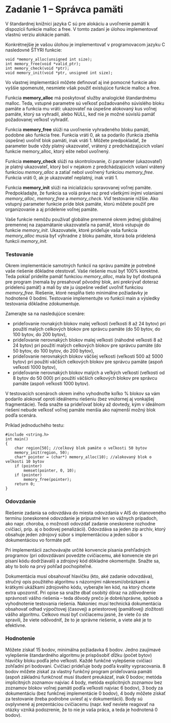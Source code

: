 # Zadanie 1 – Správca pamäti

V štandardnej knižnici jazyka C sú pre alokáciu a uvoľnenie pamäti k dispozícii funkcie malloc a free. 
V tomto zadaní je úlohou implementovať vlastnú verziu alokácie pamäti.

Konkrétnejšie je vašou úlohou je implementovať v programovacom jazyku C nasledovné ŠTYRI funkcie:

```
void *memory_alloc(unsigned int size);
int memory_free(void *valid_ptr);
int memory_check(void *ptr);
void memory_init(void *ptr, unsigned int size);
```

Vo vlastnej implementácii môžete definovať aj iné pomocné funkcie ako vyššie spomenuté, nesmiete však
použiť existujúce funkcie malloc a free.

Funkcia __memory_alloc__ má poskytovať služby analogické štandardnému malloc. Teda, vstupné parametre sú
veľkosť požadovaného súvislého bloku pamäte a funkcia mu vráti: ukazovateľ na úspešne alokovaný kus
voľnej pamäte, ktorý sa vyhradil, alebo NULL, keď nie je možné súvislú pamäť požadovanej veľkosť vyhradiť.


Funkcia __memory_free__ slúži na uvoľnenie vyhradeného bloku pamäti, podobne ako funkcia free. Funkcia
vráti 0, ak sa podarilo (funkcia zbehla úspešne) uvoľniť blok pamäti, inak vráti 1. Môžete predpokladať, že
parameter bude vždy platný ukazovateľ, vrátený z predchádzajúcich volaní funkcie memory_alloc, ktorý
ešte nebol uvoľnený.


Funkcia __memory_check__ slúži na skontrolovanie, či parameter (ukazovateľ) je platný ukazovateľ, ktorý bol v
nejakom z predchádzajúcich volaní vrátený funkciou _memory_alloc_ a zatiaľ nebol uvoľnený funkciou
_memory_free_. Funkcia vráti 0, ak je ukazovateľ neplatný, inak vráti 1.


Funkcia __memory_init__ slúži na inicializáciu spravovanej voľnej pamäte. Predpokladajte, že funkcia sa volá
práve raz pred všetkými inými volaniami _memory_alloc_, _memory_free_ a _memory_check_. Viď testovanie
nižšie. Ako vstupný parameter funkcie príde blok pamäte, ktorú môžete použiť pre organizovanie a aj
pridelenie voľnej pamäte. 

Vaše funkcie nemôžu používať globálne premenné okrem jednej globálnej
premennej na zapamätanie ukazovateľa na pamäť, ktorá vstupuje do funkcie _memory_init_. Ukazovatele,
ktoré prideľuje vaša funkcia _memory_alloc_ musia byť výhradne z bloku pamäte, ktorá bola pridelená funkcii
_memory_init_.


### Testovanie

Okrem implementácie samotných funkcií na správu pamäte je potrebné vaše riešenie dôkladne otestovať.
Vaše riešenie musí byť 100% korektné. Teda pokiaľ pridelíte pamäť funkciou _memory_alloc_, mala by byť
dostupná pre program (nemala by presahovať pôvodný blok, ani prekrývať doteraz pridelenú pamäť) a mali
by ste ju úspešne vedieť uvoľniť funkciou _memory_free_. Riešenie, ktoré nespĺňa tieto minimálne
požiadavky je hodnotené 0 bodmi. Testovanie implementujte vo funkcii main a výsledky testovania
dôkladne zdokumentuje. 

Zamerajte sa na nasledujúce scenáre:
- prideľovanie rovnakých blokov malej veľkosti (veľkosti 8 až 24 bytov) pri použití malých celkových
blokov pre správcu pamäte (do 50 bytov, do 100 bytov, do 200 bytov),
- prideľovanie nerovnakých blokov malej veľkosti (náhodné veľkosti 8 až 24 bytov) pri použití malých
celkových blokov pre správcu pamäte (do 50 bytov, do 100 bytov, do 200 bytov),
- prideľovanie nerovnakých blokov väčšej veľkosti (veľkosti 500 až 5000 bytov) pri použití väčších
celkových blokov pre správcu pamäte (aspoň veľkosti 1000 bytov),
- prideľovanie nerovnakých blokov malých a veľkých veľkostí (veľkosti od 8 bytov do 50 000) pri
použití väčších celkových blokov pre správcu pamäte (aspoň veľkosti 1000 bytov).


V testovacích scenároch okrem iného vyhodnoťte koľko % blokov sa vám podarilo alokovať oproti
ideálnemu riešeniu (bez vnútornej aj vonkajšej fragmentácie). Teda snažte sa prideľovať bloky až dovtedy,
kým v ideálnom riešení nebude veľkosť voľnej pamäte menšia ako najmenší možný blok podľa scenára.

Príklad jednoduchého testu:
```
#include <string.h>
int main()
{
    char region[50]; //celkový blok pamäte o veľkosti 50 bytov
    memory_init(region, 50);
    char* pointer = (char*) memory_alloc(10); //alokovaný blok o veľkosti 10 bytov
    if (pointer)
        memset(pointer, 0, 10);
    if (pointer)
        memory_free(pointer);
    return 0;
}
```

### Odovzdanie

Riešenie zadania sa odovzdáva do miesta odovzdania v AIS do stanoveného termínu (oneskorené
odovzdanie je prípustné len vo vážnych prípadoch, ako napr. choroba, o možnosti odovzdať zadanie
oneskorene rozhodne cvičiaci, príp. aj o bodovej penalizácii). Odovzdáva sa jeden zip archív, ktorý obsahuje
jeden zdrojový súbor s implementáciou a jeden súbor s dokumentáciou vo formáte pdf.

Pri implementácii zachovávajte určité konvencie písania prehľadných programov (pri odovzdávaní povedzte
cvičiacemu, aké konvencie ste pri písaní kódu dodržiavali) a zdrojový kód dôkladne okomentujte. Snažte sa,
aby to bolo na prvý pohľad pochopiteľné.

Dokumentácia musí obsahovať hlavičku (kto, aké zadanie odovzdáva), stručný opis použitého algoritmu s
názornými nákresmi/obrázkami a krátkymi ukážkami zdrojového kódu, vyberajte len kód, na ktorý chcete
extra upozorniť. Pri opise sa snažte dbať osobitý dôraz na zdôvodnenie správnosti vášho riešenia – teda
dôvody prečo je dobré/správne, spôsob a vyhodnotenie testovania riešenia. Nakoniec musí technická
dokumentácia obsahovať odhad výpočtovej (časovej) a priestorovej (pamäťovej) zložitosti vášho algoritmu.
Celkovo musí byť cvičiacemu jasné, že viete čo ste spravili, že viete odôvodniť, že to je správne riešenie, a
viete aké je to efektívne.

### Hodnotenie
Môžete získať 15 bodov, minimálna požiadavka 6 bodov.
Jedno zaujímavé vylepšenie štandardného algoritmu je prispôsobiť dĺžku (počet bytov) hlavičky bloku podľa
jeho veľkosti. Každé funkčné vylepšenie cvičiaci zohľadní pri bodovaní.
Cvičiaci prideľuje body podľa kvality vypracovania. 8 bodov môžete získať za vlastný funkčný program
prideľovania pamäti (aspoň základnú funkčnosť musí študent preukázať, inak 0 bodov; metóda
implicitných zoznamov najviac 4 body, metóda explicitných zoznamov bez zoznamov blokov voľnej pamäti
podľa veľkosti najviac 6 bodov), 3 body za dokumentáciu (bez funkčnej implementácie 0 bodov), 4 body
môžete získať za testovanie (treba podrobne uviesť aj v dokumentácii). Body sú ovplyvnené aj prezentáciou
cvičiacemu (napr. keď neviete reagovať na otázky vzniká podozrenie, že to nie je vaša práca, a teda je
hodnotená 0 bodov).